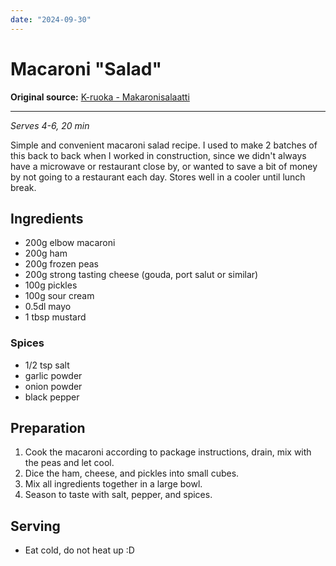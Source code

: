 ```yaml
---
date: "2024-09-30"
---
```


# Macaroni "Salad"

**Original source:** [K-ruoka - Makaronisalaatti](https://www.k-ruoka.fi/reseptit/makaronisalaatti)

---

*Serves 4-6, 20 min*

Simple and convenient macaroni salad recipe. I used to make 2 batches of this back to back when I worked in construction, since we didn't always have a microwave or restaurant close by, or wanted to save a bit of money by not going to a restaurant each day. Stores well in a cooler until lunch break.

## Ingredients

- 200g elbow macaroni
- 200g ham
- 200g frozen peas
- 200g strong tasting cheese (gouda, port salut or similar)
- 100g pickles
- 100g sour cream
- 0.5dl mayo
- 1 tbsp mustard

### Spices
- 1/2 tsp salt
- garlic powder
- onion powder
- black pepper

## Preparation
1. Cook the macaroni according to package instructions, drain, mix with the peas and let cool.
2. Dice the ham, cheese, and pickles into small cubes.
3. Mix all ingredients together in a large bowl.
4. Season to taste with salt, pepper, and spices.

## Serving
- Eat cold, do not heat up :D

